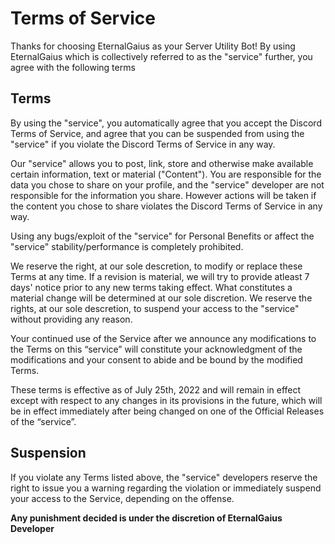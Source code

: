 # Terms of Service
Thanks for choosing EternalGaius as your Server Utility Bot! By using EternalGaius which is collectively referred to as the "service" further, you agree with the following terms
 
## Terms
By using the "service", you automatically agree that you accept the Discord Terms of Service, and agree that you can be suspended from using the "service" if you violate the Discord Terms of Service in any way.

Our "service" allows you to post, link, store and otherwise make available certain information, text or material ("Content"). You are responsible for the data you chose to share on your profile, and the "service" developer are not responsible for the information you share. However actions will be taken if the content you chose to share violates the Discord Terms of Service in any way.

Using any bugs/exploit of the "service" for Personal Benefits or affect the "service" stability/performance is completely prohibited.

We reserve the right, at our sole descretion, to modify or replace these Terms at any time. If a revision is material, we will try to provide atleast 7 days' notice prior to any new terms taking effect. What constitutes a material change will be determined at our sole discretion.
We reserve the rights, at our sole descretion, to suspend your access to the "service" without providing any reason.

Your continued use of the Service after we announce any modifications to the Terms on this “service” will constitute your acknowledgment of the modifications and your consent to abide and be bound by the modified Terms.

These terms is effective as of July 25th, 2022 and will remain in effect except with respect to any changes in its provisions in the future, which will be in effect immediately after being changed on one of the Official Releases of the “service”.
 
## Suspension
If you violate any Terms listed above, the "service" developers reserve the right to issue you a warning regarding the violation or immediately suspend your access to the Service, depending on the offense.

**Any punishment decided is under the discretion of EternalGaius Developer**
